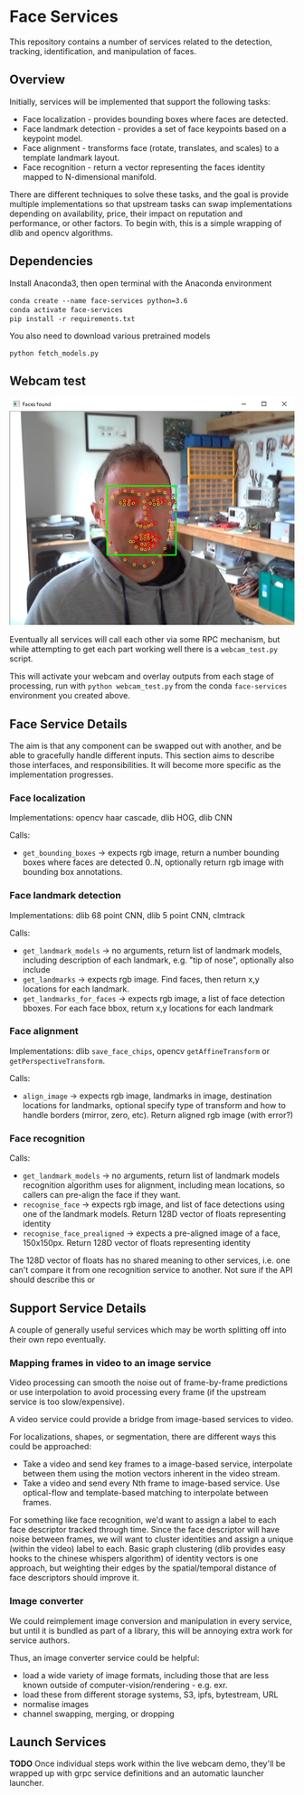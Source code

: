 # Face Services

This repository contains a number of services related to the detection, tracking, identification, and manipulation
of faces.

## Overview

Initially, services will be implemented that support the following tasks:

- Face localization - provides bounding boxes where faces are detected.
- Face landmark detection - provides a set of face keypoints based on a keypoint model.
- Face alignment - transforms face (rotate, translates, and scales) to a template landmark layout.
- Face recognition - return a vector representing the faces identity mapped to N-dimensional manifold.

There are different techniques to solve these tasks, and the goal is provide multiple implementations so that
upstream tasks can swap implementations depending on availability, price, their impact on reputation and performance,
or other factors. To begin with, this is a simple wrapping of dlib and opencv algorithms.

## Dependencies

Install Anaconda3, then open terminal with the Anaconda environment

```
conda create --name face-services python=3.6
conda activate face-services
pip install -r requirements.txt
```

You also need to download various pretrained models

```
python fetch_models.py
```

## Webcam test

![alt text](example_webcam.jpg)

Eventually all services will call each other via some RPC mechanism, but while attempting to get each part working well
there is a `webcam_test.py` script.

This will activate your webcam and overlay outputs from each stage of processing, run with `python webcam_test.py`
from the conda `face-services` environment you created above.

## Face Service Details

The aim is that any component can be swapped out with another, and be able to gracefully handle different inputs.
This section aims to describe those interfaces, and responsibilities. It will become more specific as the
implementation progresses.

### Face localization

Implementations: opencv haar cascade, dlib HOG, dlib CNN

Calls:
- `get_bounding_boxes` -> expects rgb image, return a number bounding boxes where faces are detected 0..N,
optionally return rgb image with bounding box annotations.

### Face landmark detection

Implementations: dlib 68 point CNN, dlib 5 point CNN, clmtrack

Calls:
- `get_landmark_models` -> no arguments, return list of landmark models, including description of each landmark,
  e.g. "tip of nose", optionally also include
- `get_landmarks` -> expects rgb image. Find faces, then return x,y locations for each landmark.
- `get_landmarks_for_faces` -> expects rgb image, a list of face detection bboxes.
  For each face bbox, return x,y locations for each landmark

### Face alignment

Implementations: dlib `save_face_chips`, opencv `getAffineTransform` or `getPerspectiveTransform`.

Calls:
- `align_image` -> expects rgb image, landmarks in image, destination locations for landmarks, optional
  specify type of transform and how to handle borders (mirror, zero, etc). Return aligned rgb image (with error?)

### Face recognition

Calls:
- `get_landmark_models` -> no arguments, return list of landmark models recognition algorithm uses for alignment, including
mean locations, so callers can pre-align the face if they want.
- `recognise_face` -> expects rgb image, and list of face detections using one of the landmark models.
  Return 128D vector of floats representing identity
- `recognise_face_prealigned` -> expects a pre-aligned image of a face, 150x150px.
  Return 128D vector of floats representing identity

The 128D vector of floats has no shared meaning to other services, i.e. one can't compare it from one
recognition service to another. Not sure if the API should describe this or

## Support Service Details

A couple of generally useful services which may be worth splitting off into their own repo eventually.

### Mapping frames in video to an image service

Video processing can smooth the noise out of frame-by-frame
predictions or use interpolation to avoid processing every frame (if the upstream service is too slow/expensive).

A video service could provide a bridge from image-based services to video.

For localizations, shapes, or segmentation, there are different ways this could be approached:
- Take a video and send key frames to a image-based service, interpolate between them using the motion vectors
  inherent in the video stream.
- Take a video and send every Nth frame to image-based service. Use optical-flow and template-based matching
  to interpolate between frames.

For something like face recognition, we'd want to assign a label to each face descriptor tracked through time.
Since the face descriptor will have noise between frames, we will want to cluster identities and assign a
unique (within the video) label to each. Basic graph clustering (dlib provides easy hooks to the chinese whispers algorithm)
of identity vectors is one approach, but weighting their edges by the spatial/temporal distance of face descriptors
should improve it.

### Image converter

We could reimplement image conversion and manipulation in every service, but until
it is bundled as part of a library, this will be annoying extra work for service authors.

Thus, an image converter service could be helpful:

- load a wide variety of image formats, including those that are less known outside of
  computer-vision/rendering - e.g. exr.
- load these from different storage systems, S3, ipfs, bytestream, URL
- normalise images
- channel swapping, merging, or dropping

## Launch Services

**TODO** Once individual steps work within the live webcam demo, they'll be wrapped up with grpc service definitions and
an automatic launcher launcher.